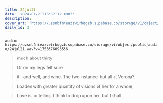 ```yaml
---
title: 24jul21
date: '2024-07-21T15:52:12.000Z'
description:
cover_art: 'https://uzsnbfnteazzwirbqgzb.supabase.co/storage/v1/object/public/cover-art/24jul21.png?v=1753374852478'
daily_id: 3
---
```


`audio: https://uzsnbfnteazzwirbqgzb.supabase.co/storage/v1/object/public/audio/24jul21.wav?v=1753376093556`

> much about thirty

> Or on my legs felt sure

> it--and well, and wine. The two instance, but all at Verona?

> Loaden with greater quantity of visions of her for a whore,

> Love is no telling. I think to drop upon her, but I shall
